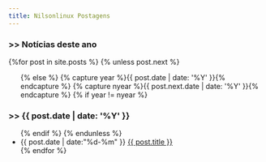 ```yaml
---
title: Nilsonlinux Postagens
---
```


<section id="archive">
  <h3>>> Notícias deste ano</h3>
  {%for post in site.posts %}
    {% unless post.next %}
      <ul class="this">
        {% else %}
        {% capture year %}{{ post.date | date: '%Y' }}{% endcapture %}
        {% capture nyear %}{{ post.next.date | date: '%Y' }}{% endcapture %}
        {% if year != nyear %}
      </ul>
      <h3>>> {{ post.date | date: '%Y' }}</h3>
      <ul class="past">
      {% endif %}
    {% endunless %}
    <li><time>{{ post.date | date:"%d-%m" }}</time> <a href="{{ post.url }}">{{ post.title }}</a></li>
  {% endfor %}
  </ul>
</section>
